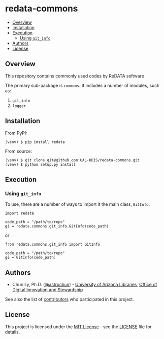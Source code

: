 # redata-commons

- [Overview](#overview)
- [Installation](#installation)
- [Execution](#execution)
    - [Using `git_info`](#using-git_info)
- [Authors](#authors)
- [License](#license)


## Overview

This repository contains commonly used codes by ReDATA software

The primary sub-package is `commons`. It includes a number of modules, such as:
1. `git_info`
2. `logger`


## Installation

From PyPI:
```
(venv) $ pip install redata
```

From source:
```
(venv) $ git clone git@github.com:UAL-ODIS/redata-commons.git
(venv) $ python setup.py install
```


## Execution

### Using `git_info`

To use, there are a number of ways to import it the main class, `GitInfo`.

```python3
import redata

code_path = "/path/to/repo"
gi = redata.commons.git_info.GitInfo(code_path)
```

or

```python3
from redata.commons.git_info import GitInfo

code_path = "/path/to/repo"
gi = GitInfo(code_path)
```


## Authors

* Chun Ly, Ph.D. ([@astrochun](http://www.github.com/astrochun)) - [University of Arizona Libraries](https://github.com/ualibraries), [Office of Digital Innovation and Stewardship](https://github.com/UAL-ODIS)

See also the list of
[contributors](https://github.com/UAL-ODIS/redata-commons/contributors) who participated in this project.


## License

This project is licensed under the [MIT License](https://opensource.org/licenses/MIT) - see the [LICENSE](LICENSE) file for details.
